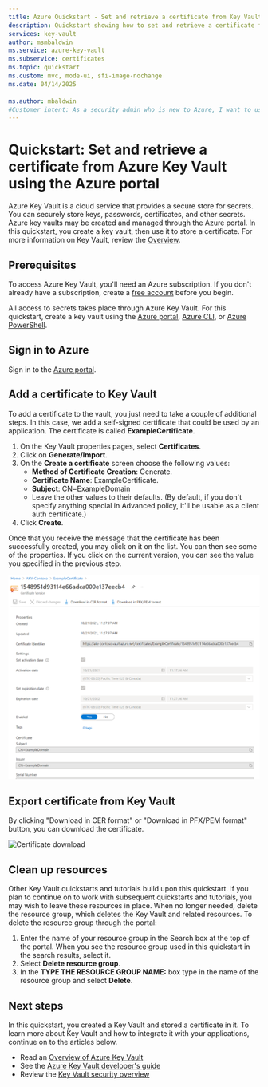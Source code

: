 ```yaml
---
title: Azure Quickstart - Set and retrieve a certificate from Key Vault using Azure portal | Microsoft Docs
description: Quickstart showing how to set and retrieve a certificate from Azure Key Vault using the Azure portal
services: key-vault
author: msmbaldwin
ms.service: azure-key-vault
ms.subservice: certificates
ms.topic: quickstart
ms.custom: mvc, mode-ui, sfi-image-nochange
ms.date: 04/14/2025

ms.author: mbaldwin
#Customer intent: As a security admin who is new to Azure, I want to use Key Vault to securely store certificates in Azure
---
```

# Quickstart: Set and retrieve a certificate from Azure Key Vault using the Azure portal

Azure Key Vault is a cloud service that provides a secure store for secrets. You can securely store keys, passwords, certificates, and other secrets. Azure key vaults may be created and managed through the Azure portal. In this quickstart, you create a key vault, then use it to store a certificate. For more information on Key Vault, review the [Overview](../general/overview.md).

## Prerequisites

To access Azure Key Vault, you'll need an Azure subscription. If you don't already have a subscription, create a [free account](https://azure.microsoft.com/free/?WT.mc_id=A261C142F) before you begin.

All access to secrets takes place through Azure Key Vault. For this quickstart, create a key vault using the [Azure portal](../general/quick-create-portal.md), [Azure CLI](../general/quick-create-cli.md), or [Azure PowerShell](../general/quick-create-powershell.md).

## Sign in to Azure

Sign in to the [Azure portal](https://portal.azure.com).

## Add a certificate to Key Vault

To add a certificate to the vault, you just need to take a couple of additional steps. In this case, we add a self-signed certificate that could be used by an application. The certificate is called **ExampleCertificate**.

1. On the Key Vault properties pages, select **Certificates**.
2. Click on **Generate/Import**.
3. On the **Create a certificate** screen choose the following values:
    - **Method of Certificate Creation**: Generate.
    - **Certificate Name**: ExampleCertificate.
    - **Subject**: CN=ExampleDomain
    - Leave the other values to their defaults. (By default, if you don't specify anything special in Advanced policy, it'll be usable as a client auth certificate.)
 4. Click **Create**.

Once that you receive the message that the certificate has been successfully created, you may click on it on the list. You can then see some of the properties. If you click on the current version, you can see the value you specified in the previous step.

![Certificate properties](../media/certificates/quick-create-portal/current-version-hidden.png)

## Export certificate from Key Vault

By clicking "Download in CER format" or "Download in PFX/PEM format" button, you can download the certificate. 

![Certificate download](../media/certificates/quick-create-portal/current-version-shown.png)

## Clean up resources

Other Key Vault quickstarts and tutorials build upon this quickstart. If you plan to continue on to work with subsequent quickstarts and tutorials, you may wish to leave these resources in place.
When no longer needed, delete the resource group, which deletes the Key Vault and related resources. To delete the resource group through the portal:

1. Enter the name of your resource group in the Search box at the top of the portal. When you see the resource group used in this quickstart in the search results, select it.
2. Select **Delete resource group**.
3. In the **TYPE THE RESOURCE GROUP NAME:** box type in the name of the resource group and select **Delete**.


## Next steps

In this quickstart, you created a Key Vault and stored a certificate in it. To learn more about Key Vault and how to integrate it with your applications, continue on to the articles below.

- Read an [Overview of Azure Key Vault](../general/overview.md)
- See the [Azure Key Vault developer's guide](../general/developers-guide.md)
- Review the [Key Vault security overview](../general/security-features.md)

